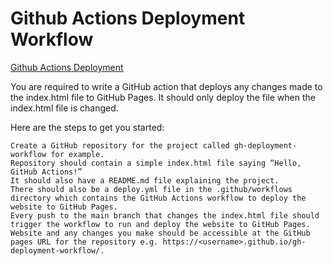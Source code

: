 # Github Actions Deployment Workflow

[Github Actions Deployment](https://roadmap.sh/projects/github-actions-deployment-workflow)

You are required to write a GitHub action that deploys any changes made to the index.html file to GitHub Pages. It should only deploy the file when the index.html file is changed.

Here are the steps to get you started:

    Create a GitHub repository for the project called gh-deployment-workflow for example.
    Repository should contain a simple index.html file saying “Hello, GitHub Actions!”
    It should also have a README.md file explaining the project.
    There should also be a deploy.yml file in the .github/workflows directory which contains the GitHub Actions workflow to deploy the website to GitHub Pages.
    Every push to the main branch that changes the index.html file should trigger the workflow to run and deploy the website to GitHub Pages.
    Website and any changes you make should be accessible at the GitHub pages URL for the repository e.g. https://<username>.github.io/gh-deployment-workflow/.
